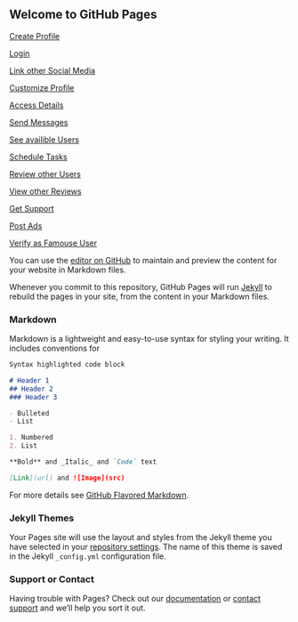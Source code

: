 ## Welcome to GitHub Pages

[Create Profile](Create-Account.html)

[Login](Login.html)

[Link other Social Media](Link-other-Social-Media.html)

[Customize Profile](Customize-Profile.html)

[Access Details](Access-Details.html)

[Send Messages](Send-Messages.html)

[See availible Users](See-availible-Users.html)

[Schedule Tasks](Schedule-Tasks.html)

[Review other Users](Reveiw-other-Users.html)

[View other Reviews](View-other-Reviews.html)

[Get Support](Get-Support.html)

[Post Ads](Post-Ads.html)

[Verify as Famouse User](Verify-as-Famouse-User.html)






You can use the [editor on GitHub](https://github.com/venegasj/Vamos/edit/gh-pages/index.md) to maintain and preview the content for your website in Markdown files.

Whenever you commit to this repository, GitHub Pages will run [Jekyll](https://jekyllrb.com/) to rebuild the pages in your site, from the content in your Markdown files.

### Markdown

Markdown is a lightweight and easy-to-use syntax for styling your writing. It includes conventions for

```markdown
Syntax highlighted code block

# Header 1
## Header 2
### Header 3

- Bulleted
- List

1. Numbered
2. List

**Bold** and _Italic_ and `Code` text

[Link](url) and ![Image](src)
```

For more details see [GitHub Flavored Markdown](https://guides.github.com/features/mastering-markdown/).

### Jekyll Themes

Your Pages site will use the layout and styles from the Jekyll theme you have selected in your [repository settings](https://github.com/venegasj/Vamos/settings). The name of this theme is saved in the Jekyll `_config.yml` configuration file.

### Support or Contact

Having trouble with Pages? Check out our [documentation](https://docs.github.com/categories/github-pages-basics/) or [contact support](https://support.github.com/contact) and we’ll help you sort it out.

